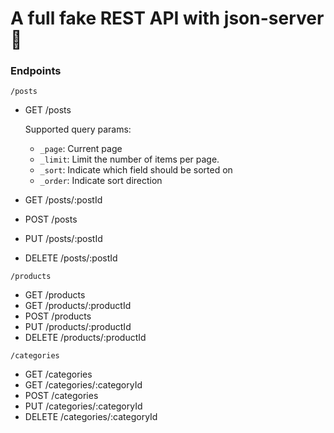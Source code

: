 # A full fake REST API with json-server 🚀

### Endpoints

`/posts`

- GET /posts

  Supported query params:
  - `_page`: Current page
  - `_limit`: Limit the number of items per page.
  - `_sort`: Indicate which field should be sorted on
  - `_order`: Indicate sort direction


- GET /posts/:postId
- POST /posts
- PUT /posts/:postId
- DELETE /posts/:postId

`/products`

- GET /products
- GET /products/:productId
- POST /products
- PUT /products/:productId
- DELETE /products/:productId



`/categories`

- GET /categories
- GET /categories/:categoryId
- POST /categories
- PUT /categories/:categoryId
- DELETE /categories/:categoryId
